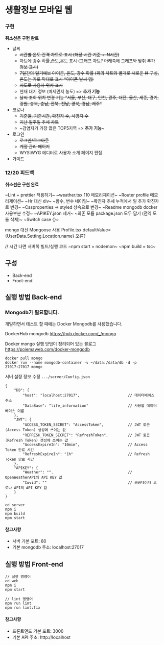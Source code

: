 # 생활정보 모바일 웹

### 구현
__취소선은 구현 완료__
* 날씨
    * ~~시간별 온도 간격 차트로 표시 (해당 시간 기준 +-N시간)~~
    * ~~차트에 강수 확률,습도,온도 표시 (그래프 차트? 아래쪽에 그래프와 맞춰 추가 정보 표시)~~
    * ~~7일간의 일기예보 아이콘, 온도, 강수 확률 (위의 차트와 별개로 새로운 뷰 구성, 온도는 가로 막대로 표시 *아이폰 날씨 앱)~~
    * ~~지도로 사용자 위치 표시~~
    * 현재 대기 정보 (미세먼지 농도) => __추가 기능__
    * ~~날씨 조회 위치 변경 기능 “서울, 부산, 대구, 인천, 광주, 대전, 울산, 세종, 경기, 강원, 충북, 충남, 전북, 전남, 경북, 경남, 제주”~~
* 코로나
    * ~~기준일, 기준시간, 확진자 수, 사망자 수~~
    * ~~지난 일주일 추세 차트~~
    * ~감염자가 가장 많은 TOP5지역 => __추가 기능__~
* 로그인
    * ~~로그인/로그아웃~~
    * ~~계정 관리 페이지~~
    * WYSIWYG 에디터로 사용자 소개 페이지 편집
* 가이드

### 12/20 피드백
__취소선은 구현 완료__

~Lint + prettier 적용하기~
~weather.tsx 110 메모리제이션~
~Router profile 메모리제이션~
~Hr 대신 div~
~함수, 변수 네이밍~
~확진자 추세 누적에서 일 추가 확진자로 변경~
~Cssproperties => styled 상속으로 변경~
~Readme mongodb docker 사용부분 수정~
~APIKEY.json 제거~
~의존 모듈 package.json 모두 담기 (전역 모듈 삭제)~
~Switch case {}~

mongo 대신 Mongoose 사용
Profile.tsx defaultValue={UserData.Setting.Location.name} 오류?

// 시간 나면 서버쪽 빌드/실행 코드
~npm start = nodemon~
~npm build = tsc~


## 구성
* Back-end
* Front-end

## 실행 방법 Back-end


### Mongodb가 필요합니다.
개발하면서 테스트 할 때에는 Docker Mongodb를 사용했습니다.


DockerHub mongodb 
https://hub.docker.com/_/mongo 

Docker mongo 실행 방법이 정리되어 있는 블로그
https://poiemaweb.com/docker-mongodb

```
docker pull mongo
docker run --name mongodb-container -v ~/data:/data/db -d -p 27017:27017 mongo
```

서버 설정 정보 수정 `.../server/Config.json`
```
{
    "DB": {
        "host": "localhost:27017",                      // 데이터베이스 주소
        "DataBase": "life_information"                  // 사용할 데이터베이스 이름
    },
    "JWT": {
        "ACCESS_TOKEN_SECRET": "AccessToken",           // JWT 토큰(Access Token) 생성에 쓰이는 값
        "REFRESH_TOKEN_SECRET": "RefreshToken",         // JWT 토큰(Refresh Token) 생성에 쓰이는 값
        "AccessExpireIn": "10min",                      // Access Token 만료 시간
        "RefreshExpireIn": "1h"                         // Refresh Token 만료 시간
    },
    "APIKEY": {
        "Weather": "",                                  // OpenWeatherAPI의 API KEY 값
        "Covid": ""                                     // 공공데이터 코로나 API의 API KEY 값
    }
}
```

```
cd server
npm i
npm build
npm start
```

#### 참고사항
* 서버 기본 포트: 80
* 기본 mongodb 주소: localhost:27017

## 실행 방법 Front-end


```
// 실행 명령어
cd web
npm i
npm start
```

```
// lint 명령어
npm run lint
npm run lint:fix
```

#### 참고사항
* 프론트엔드 기본 포트: 3000
* 기본 API 주소: http://localhost
